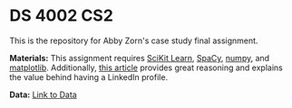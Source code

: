 # DS 4002 CS2
This is the repository for Abby Zorn's case study final assignment.

**Materials:**
This assignment requires [SciKit Learn](https://scikit-learn.org/stable/),
[SpaCy](https://spacy.io/),
[numpy](https://numpy.org/doc/stable/index.html),
and [matplotlib](https://matplotlib.org/).
Additionally, [this article](https://www.topresume.com/career-advice/why-linkedin-is-important) provides great reasoning and explains the value behind having a LinkedIn profile.

**Data:**
[Link to Data](https://www.kaggle.com/datasets/arshkon/linkedin-job-postings)
